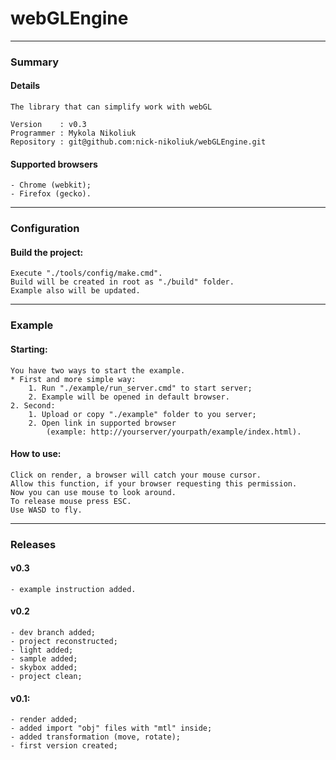 # webGLEngine
----------------------
### Summary
#### Details
	The library that can simplify work with webGL

	Version    : v0.3
	Programmer : Mykola Nikoliuk
	Repository : git@github.com:nick-nikoliuk/webGLEngine.git
#### Supported browsers
	- Chrome (webkit);
	- Firefox (gecko).
-----------------
### Configuration
#### Build the project:
	Execute "./tools/config/make.cmd".
	Build will be created in root as "./build" folder.
	Example also will be updated.
------------
### Example
#### Starting:
	You have two ways to start the example.
	* First and more simple way:
		1. Run "./example/run_server.cmd" to start server;
		2. Example will be opened in default browser.
	2. Second:
		1. Upload or copy "./example" folder to you server;
		2. Open link in supported browser 
			(example: http://yourserver/yourpath/example/index.html).
#### How to use:
	Click on render, a browser will catch your mouse cursor.
	Allow this function, if your browser requesting this permission.
	Now you can use mouse to look around.
	To release mouse press ESC.
	Use WASD to fly.
------------
### Releases
#### v0.3
	- example instruction added.
#### v0.2
	- dev branch added;
	- project reconstructed;
	- light added;
	- sample added;
	- skybox added;
	- project clean;
#### v0.1:
	- render added;
	- added import "obj" files with "mtl" inside;
	- added transformation (move, rotate);
	- first version created;
		
